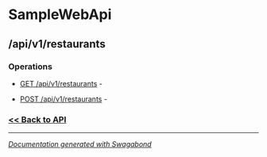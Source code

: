 
# SampleWebApi

## /api/v1/restaurants

### Operations

* [GET /api/v1/restaurants](../operations/GetApiV1Restaurants.md) -  

* [POST /api/v1/restaurants](../operations/PostApiV1Restaurants.md) -  

 






### [<< Back to API](../SampleWebApi.Readme.md)

*** 

*[Documentation generated with Swagabond](https://github.com/jordanbleu/swagabond)*
